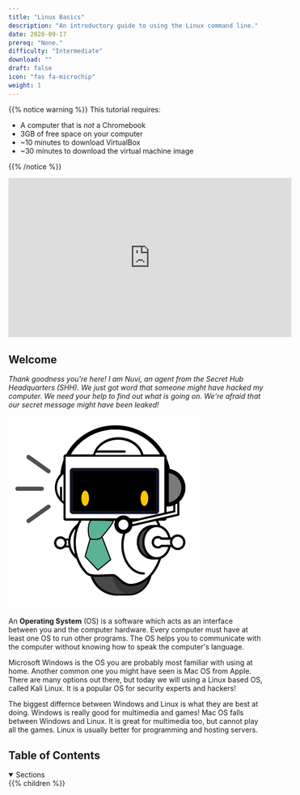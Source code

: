 ```yaml
---
title: "Linux Basics"
description: "An introductory guide to using the Linux command line."
date: 2020-09-17
prereq: "None."
difficulty: "Intermediate"
download: ""
draft: false
icon: "fas fa-microchip"
weight: 1
---
```


{{% notice warning %}}
This tutorial requires: 

- A computer that is *not* a Chromebook 
- 3GB of free space on your computer
- ~10 minutes to download VirtualBox
- ~30 minutes to download the virtual machine image

{{% /notice %}}

<iframe width="560" height="315" src="https://www.youtube.com/embed/zfdlPZYlgtk" frameborder="0" allow="accelerometer; autoplay; clipboard-write; encrypted-media; gyroscope; picture-in-picture" allowfullscreen></iframe>

## Welcome

*Thank goodness you're here! I am Nuvi, an agent from the Secret Hub Headquarters (SHH). We just got word that someone might have hacked my computer. We need your help to find out what is going on. We're afraid that our secret message might have been leaked!*

<img src="images/nuvi.PNG?classes=border,shadow" width="380" height="380" />

An **Operating System** (OS) is a software which acts as an interface between you and the computer hardware. Every computer must have at least one OS to run other programs. The OS helps you to communicate with the computer without knowing how to speak the computer's language.

Microsoft Windows is the OS you are probably most familiar with using at home. Another common one you might have seen is Mac OS from Apple. There are many options out there, but today we will using a Linux based OS, called Kali Linux. It is a popular OS for security experts and hackers!

The biggest differnce between Windows and Linux is what they are best at doing. Windows is really good for multimedia and games! Mac OS falls between Windows and Linux. It is great for multimedia too, but cannot play all the games. Linux is usually better for programming and hosting servers.

## Table of Contents

<details open>
<summary>Sections</summary>
{{% children %}}
</details>
